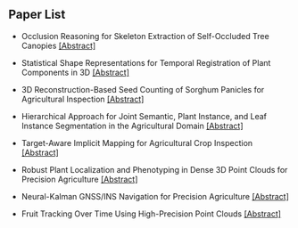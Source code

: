 ## Paper List

- Occlusion Reasoning for Skeleton Extraction of Self-Occluded Tree Canopies
[[Abstract]](https://events.infovaya.com/presentation?id=93968)

- Statistical Shape Representations for Temporal Registration of Plant Components in 3D
[[Abstract]](https://events.infovaya.com/presentation?id=93971)

- 3D Reconstruction-Based Seed Counting of Sorghum Panicles for Agricultural Inspection
[[Abstract]](https://events.infovaya.com/presentation?id=93974)

- Hierarchical Approach for Joint Semantic, Plant Instance, and Leaf Instance Segmentation in the Agricultural Domain
[[Abstract]](https://events.infovaya.com/presentation?id=93977)

- Target-Aware Implicit Mapping for Agricultural Crop Inspection
[[Abstract]](https://events.infovaya.com/presentation?id=93980)

- Robust Plant Localization and Phenotyping in Dense 3D Point Clouds for Precision Agriculture
[[Abstract]](https://events.infovaya.com/presentation?id=93983)

- Neural-Kalman GNSS/INS Navigation for Precision Agriculture
[[Abstract]](https://events.infovaya.com/presentation?id=93986)

- Fruit Tracking Over Time Using High-Precision Point Clouds
[[Abstract]](https://events.infovaya.com/presentation?id=93989)

